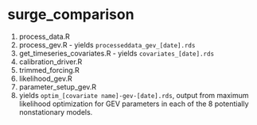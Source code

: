 # surge_comparison

1. process_data.R
  1. process_gev.R - yields `processeddata_gev_[date].rds`
  1. get_timeseries_covariates.R - yields `covariates_[date].rds`
1. calibration_driver.R
  1. trimmed_forcing.R
  1. likelihood_gev.R
  1. parameter_setup_gev.R
  1. yields `optim_[covariate name]-gev-[date].rds`, output from maximum likelihood optimization for GEV parameters in each of the 8 potentially nonstationary models.
